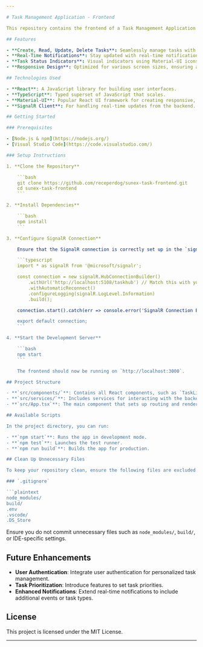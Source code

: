 ```yaml
---

# Task Management Application - Frontend

This repository contains the frontend of a Task Management Application built with React and TypeScript. The application interacts with a .NET Core backend, providing users the ability to manage tasks and receive real-time updates using SignalR.

## Features

- **Create, Read, Update, Delete Tasks**: Seamlessly manage tasks with a modern UI.
- **Real-Time Notifications**: Stay updated with real-time notifications for task creation, updates, and deletions using SignalR.
- **Task Status Indicators**: Visual indicators using Material-UI icons to represent the completion status of tasks.
- **Responsive Design**: Optimized for various screen sizes, ensuring a smooth user experience across devices.

## Technologies Used

- **React**: A JavaScript library for building user interfaces.
- **TypeScript**: Typed superset of JavaScript that scales.
- **Material-UI**: Popular React UI framework for creating responsive, attractive UIs.
- **SignalR Client**: For handling real-time updates from the backend.

## Getting Started

### Prerequisites

- [Node.js & npm](https://nodejs.org/)
- [Visual Studio Code](https://code.visualstudio.com/)

### Setup Instructions

1. **Clone the Repository**

    ```bash
    git clone https://github.com/receperdog/sunex-task-frontend.git
    cd sunex-task-frontend
    ```

2. **Install Dependencies**

    ```bash
    npm install
    ```

3. **Configure SignalR Connection**

    Ensure that the SignalR connection is correctly set up in the `signalRConnection.ts` file. The connection URL should match your backend SignalR Hub URL:

    ```typescript
    import * as signalR from '@microsoft/signalr';

    const connection = new signalR.HubConnectionBuilder()
        .withUrl('http://localhost:5108/taskhub') // Match this with your backend Hub URL
        .withAutomaticReconnect()
        .configureLogging(signalR.LogLevel.Information)
        .build();

    connection.start().catch(err => console.error('SignalR Connection Error: ', err));

    export default connection;
    ```

4. **Start the Development Server**

    ```bash
    npm start
    ```

    The frontend should now be running on `http://localhost:3000`.

## Project Structure

- **`src/components/`**: Contains all React components, such as `TaskListView`, `TaskFormView`, and `TaskDetailView`.
- **`src/services/`**: Includes services for interacting with the backend API and managing SignalR connections.
- **`src/App.tsx`**: The main component that sets up routing and renders different views.

## Available Scripts

In the project directory, you can run:

- **`npm start`**: Runs the app in development mode.
- **`npm test`**: Launches the test runner.
- **`npm run build`**: Builds the app for production.

## Clean Up Unnecessary Files

To keep your repository clean, ensure the following files are excluded:

### `.gitignore`

```plaintext
node_modules/
build/
.env
.vscode/
.DS_Store
```

Ensure you do not commit unnecessary files such as `node_modules/`, `build/`, or IDE-specific settings.

## Future Enhancements

- **User Authentication**: Integrate user authentication for personalized task management.
- **Task Prioritization**: Introduce features to set task priorities.
- **Enhanced Notifications**: Extend real-time notifications to include additional events or task types.

## License

This project is licensed under the MIT License.

---
```

